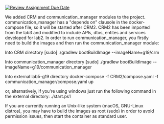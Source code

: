 [![Review Assignment Due Date](https://classroom.github.com/assets/deadline-readme-button-24ddc0f5d75046c5622901739e7c5dd533143b0c8e959d652212380cedb1ea36.svg)](https://classroom.github.com/a/58TiBSsz)

We added CRM and communication_manager modules to the project. communication_manager has a "depends on" clausole in the docker-compose file, so it will be started after CRM2. CRM2 has been imported from the lab3 and modified to include APIs, dtos, entites and services developed for lab2. In order to run communication_manager, you firstly need to build the images and then run the communication_manager module:

Into CRM directory
[sudo] ./gradlew bootBuildImage --imageName=g19/crm

Into communication_manager directory
[sudo] ./gradlew bootBuildImage --imageName=g19/communication_manager

Into external lab5-g19 directory
docker-compose -f CRM2/compose.yaml -f communication_manager/compose.yaml up

or, alternatively, if you're using windows just run the following command in the external directory: ./start.ps1

If you are currently running an Unix-like system (macOS, GNU-Linux distros), you may have to build the images as root (sudo) in order to avoid permission issues, then start the container as standard user.
